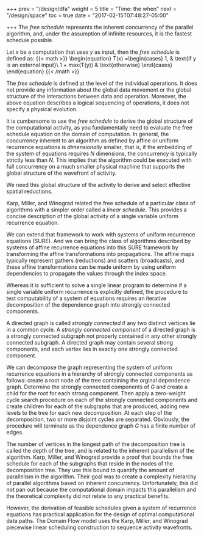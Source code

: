 +++
prev = "/design/dfa"
weight = 5
title = "Time: the when"
next = "/design/space"
toc = true
date = "2017-02-15T07:48:27-05:00"

+++
The _free schedule_ represents the inherent concurrency of the parallel algorithm, and, under the assumption
of infinite resources, it is the fastest schedule possible.

Let _x_ be a computation that uses _y_ as input, then the _free schedule_ is defined as:
{{< math >}}
\begin{equation}
  T(x) =\begin{cases}
    1, & \text{if y is an external input}\\
    1 + max(T(y)) & \text{otherwise}
  \end{cases}
\end{equation}
{{< /math >}}

The _free schedule_ is defined at the level of the individual operations. 
It does not provide any information about the global data movement or the
global structure of the interactions between data and operation.
Moreover, the above equation describes a logical sequencing of operations,
it does not specify a physical evolution.

It is cumbersome to use the _free schedule_ to derive the global structure
of the computational activity, as you fundamentally need to evaluate the
free schedule equation on the domain of computation. 
In  general, the concurrency inherent to an algorithm as defined by affine
or uniform recurrence equations is _dimensionally_ smaller, that is, if the
embedding of the system of equations requires _N_ dimensions, the concurrency
is typically strictly less than _N_.
This implies that the algorithm could be executed with full concurrency
on a much smaller physical machine that supports the global structure of the
wavefront of activity. 

We need this global structure of the activity to derive and
select effective spatial reductions. 

Karp, Miller, and Winograd related the free schedule of a particular class
of algorithms with a simpler order called a _linear schedule_. This
provides a concise description of the global activity of a single variable
uniform recurrence equation.

We can extend that framework to work with systems of uniform recurrence
equations (SURE). And we can bring the class of algorithms described by systems
of affine recurrence equations into this SURE framework by transforming
the affine transformations into propagations. The affine maps typically
represent gathers (reductions) and scatters (broadcasts), and these
affine transformations can be made uniform by using uniform dependencies
to propagate the values through the index space.

Whereas it is sufficient to solve a single linear program to determine
if a single variable uniform recurrence is explicitly defined, the
procedure to test computability of a system of equations requires an
iterative decomposition of the dependence graph into strongly connected
components. 

A directed graph is called _strongly connected_ if any two distinct
vertices lie in a common cycle. A _strongly connected component_ of a
directed graph is a strongly connected subgraph not properly contained
in any other strongly connected subgraph. A directed graph may contain
several strong components, and each vertex lies in exactly one strongly
connected component.

We can decompose the graph representing the system of uniform recurrence 
equations in a hierarchy of strongly connected components as follows:
create a root node of the tree containing the orginal dependence graph.
Determine the strongly connected components of _G_ and create a child for
the root for each strong component. Then apply a zero-weight cycle
search procedure on each of the strongly connected components and
create children for each of the subgraphs that are produced, adding
new levels to the tree for each new decomposition. At each step
of the decomposition, two or more disjoint cycles are separated.
Obviously, the procedure will terminate as the dependence graph _G_
has a finite number of edges.

The number of vertices in the longest path of the decomposition tree
is called the depth of the tree, and is related to the inherent 
parallelism of the algorithm. Karp, Miller, and Winograd provide
a proof that bounds the free schedule for each of the subgraphs
that reside in the nodes of the decomposition tree. They use
this bound to quantify the amount of parallelism in the algorithm.
Their goal was to create a complexity hierarchy of parallel
algorithms based on inherent concurrency. Unfortunately, this did
not pan out because the computational domain impacts this parallelism
and the theoretical complexity did not relate to any practical
benefits.

However, the derivation of feasible schedules given a system of
recurrence equations has practical application for the design
of optimal computational data paths. The Domain Flow model
uses the Karp, Miller, and Winograd piecewise linear scheduling
construction to sequence activity wavefronts.
